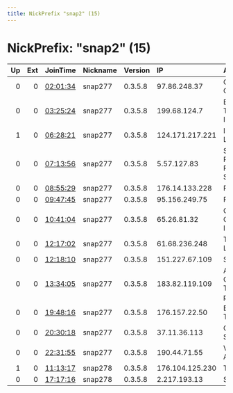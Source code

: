 ```yaml
---
title: NickPrefix "snap2" (15)
---
```


# NickPrefix: "snap2" (15)

|   Up |   Ext | JoinTime                                                                                            | Nickname   | Version   | IP              | AS                                       | CC   |   ORp |   Dirp | OS    | Contact   |   eFamMembers |
|-----:|------:|:----------------------------------------------------------------------------------------------------|:-----------|:----------|:----------------|:-----------------------------------------|:-----|------:|-------:|:------|:----------|--------------:|
|    0 |     0 | [02:01:34](https://metrics.torproject.org/rs.html#details/AAC25176F2CA4D88BA6F2FC2010975C39142AEEB) | snap277    | 0.3.5.8   | 97.86.248.37    | Charter Communications                   | us   | 40209 |      0 | Linux | None      |             1 |
|    0 |     0 | [03:25:24](https://metrics.torproject.org/rs.html#details/EB62F4CF2888346843E9FD82EB28534DC1A1AF1A) | snap277    | 0.3.5.8   | 199.68.124.7    | Beanfield Technologies Inc.              | ca   | 44033 |      0 | Linux | None      |             1 |
|    1 |     0 | [06:28:21](https://metrics.torproject.org/rs.html#details/4B130D3B8549B5EFBF5B1559CE5193C25F45B019) | snap277    | 0.3.5.8   | 124.171.217.221 | Internode Pty Ltd                        | au   | 35301 |      0 | Linux | None      |             1 |
|    0 |     0 | [07:13:56](https://metrics.torproject.org/rs.html#details/B23F9925F19380190811AA60270D1A23B76432ED) | snap277    | 0.3.5.8   | 5.57.127.83     | Societe Reunionnaise Du Radiotelephone S | re   | 35589 |      0 | Linux | None      |             1 |
|    0 |     0 | [08:55:29](https://metrics.torproject.org/rs.html#details/87518FBDA6C7EBCDF7A34B68B276AD288650A53B) | snap277    | 0.3.5.8   | 176.14.133.228  | PVimpelCom                               | ru   | 44295 |      0 | Linux | None      |             1 |
|    0 |     0 | [09:47:45](https://metrics.torproject.org/rs.html#details/3031C601EB5951F89CC60FB1B1479A5223F16EE4) | snap277    | 0.3.5.8   | 95.156.249.75   | Pars Online PJS                          | ir   | 43267 |      0 | Linux | None      |             1 |
|    0 |     0 | [10:41:04](https://metrics.torproject.org/rs.html#details/99F67E0B24BFD2DA292191A2D00ECF54A6478757) | snap277    | 0.3.5.8   | 65.26.81.32     | Charter Communications Inc               | us   | 40317 |      0 | Linux | None      |             1 |
|    0 |     0 | [12:17:02](https://metrics.torproject.org/rs.html#details/75432D7D6E9C529FA18D08A2F0F604AABC0B9C06) | snap277    | 0.3.5.8   | 61.68.236.248   | TPG Telecom Limited                      | au   | 38787 |      0 | Linux | None      |             1 |
|    0 |     0 | [12:18:10](https://metrics.torproject.org/rs.html#details/D7613B5DFC8B1136E89165A39224007A07CE434F) | snap277    | 0.3.5.8   | 151.227.67.109  | Sky UK Limited                           | gb   | 45021 |      0 | Linux | None      |             1 |
|    0 |     0 | [13:34:05](https://metrics.torproject.org/rs.html#details/D352EA95D4684812F7A467A2EAEFCFEC6137567A) | snap277    | 0.3.5.8   | 183.82.119.109  | Atria Convergence Technologies pvt ltd   | in   | 32945 |      0 | Linux | None      |             1 |
|    0 |     0 | [19:48:16](https://metrics.torproject.org/rs.html#details/E89B6396B2681070C0792588E344D61A84621964) | snap277    | 0.3.5.8   | 176.157.22.50   | Bouygues Telecom SA                      | fr   | 39597 |      0 | Linux | None      |             1 |
|    0 |     0 | [20:30:18](https://metrics.torproject.org/rs.html#details/FFF3C27788799421A1C86E938CFEBD8E26413DE8) | snap277    | 0.3.5.8   | 37.11.36.113    | Orange Espagne SA                        | es   | 46703 |      0 | Linux | None      |             1 |
|    0 |     0 | [22:31:55](https://metrics.torproject.org/rs.html#details/CBABCA331E422576A2614D96EEA9F0202204C796) | snap277    | 0.3.5.8   | 190.44.71.55    | VTR BANDA ANCHA S.A.                     | cl   | 34721 |      0 | Linux | None      |             1 |
|    1 |     0 | [11:13:17](https://metrics.torproject.org/rs.html#details/3EB4068235A056DC714006D9827652F5168311B6) | snap278    | 0.3.5.8   | 176.104.125.230 | Telekom Ltd                              | ru   | 37755 |      0 | Linux | None      |             1 |
|    0 |     0 | [17:17:16](https://metrics.torproject.org/rs.html#details/CE6C1CBB57983F84399D9ABB72B400FC462D52B7) | snap278    | 0.3.5.8   | 2.217.193.13    | Sky UK Limited                           | gb   | 39377 |      0 | Linux | None      |             1 |
